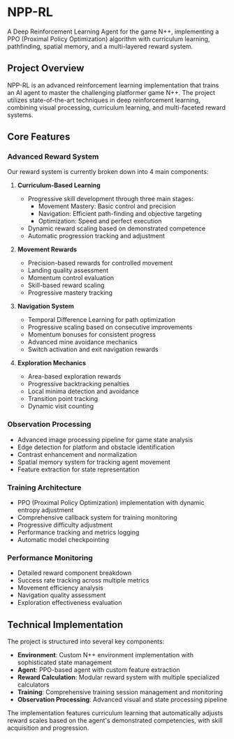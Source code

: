 # NPP-RL

A Deep Reinforcement Learning Agent for the game N++, implementing a PPO (Proximal Policy Optimization) algorithm with curriculum learning, pathfinding, spatial memory, and a multi-layered reward system.

## Project Overview

NPP-RL is an advanced reinforcement learning implementation that trains an AI agent to master the challenging platformer game N++. The project utilizes state-of-the-art techniques in deep reinforcement learning, combining visual processing, curriculum learning, and multi-faceted reward systems.

## Core Features

### Advanced Reward System

Our reward system is currently broken down into 4 main components:

1. **Curriculum-Based Learning**
   - Progressive skill development through three main stages:
     - Movement Mastery: Basic control and precision
     - Navigation: Efficient path-finding and objective targeting
     - Optimization: Speed and perfect execution
   - Dynamic reward scaling based on demonstrated competence
   - Automatic progression tracking and adjustment

2. **Movement Rewards**
   - Precision-based rewards for controlled movement
   - Landing quality assessment
   - Momentum control evaluation
   - Skill-based reward scaling
   - Progressive mastery tracking

3. **Navigation System**
   - Temporal Difference Learning for path optimization
   - Progressive scaling based on consecutive improvements
   - Momentum bonuses for consistent progress
   - Advanced mine avoidance mechanics
   - Switch activation and exit navigation rewards

4. **Exploration Mechanics**
   - Area-based exploration rewards
   - Progressive backtracking penalties
   - Local minima detection and avoidance
   - Transition point tracking
   - Dynamic visit counting

### Observation Processing

- Advanced image processing pipeline for game state analysis
- Edge detection for platform and obstacle identification
- Contrast enhancement and normalization
- Spatial memory system for tracking agent movement
- Feature extraction for state representation

### Training Architecture

- PPO (Proximal Policy Optimization) implementation with dynamic entropy adjustment
- Comprehensive callback system for training monitoring
- Progressive difficulty adjustment
- Performance tracking and metrics logging
- Automatic model checkpointing

### Performance Monitoring

- Detailed reward component breakdown
- Success rate tracking across multiple metrics
- Movement efficiency analysis
- Navigation quality assessment
- Exploration effectiveness evaluation

## Technical Implementation

The project is structured into several key components:

- **Environment**: Custom N++ environment implementation with sophisticated state management
- **Agent**: PPO-based agent with custom feature extraction
- **Reward Calculation**: Modular reward system with multiple specialized calculators
- **Training**: Comprehensive training session management and monitoring
- **Observation Processing**: Advanced visual and state processing pipeline

The implementation features curriculum learning that automatically adjusts reward scales based on the agent's demonstrated competencies, with skill acquisition and progression.